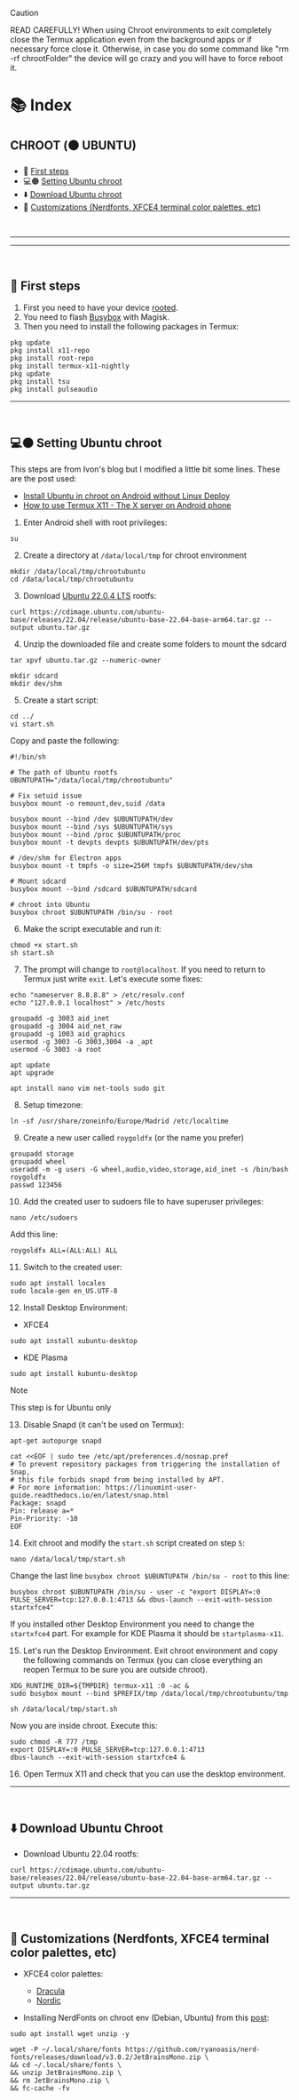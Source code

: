 > [!CAUTION]
> READ CAREFULLY! When using Chroot environments to exit completely close the Termux application even from the background apps or if necessary force close it. Otherwise, in case you do some command like "rm -rf chrootFolder" the device will go crazy and you will have to force reboot it.

# 📚 Index

## CHROOT (🟠 UBUNTU)
* 🏁 [First steps](#first-steps-chroot)
* 💻🟠 [Setting Ubuntu chroot](#ubuntu-chroot)
* ⬇️ [Download Ubuntu chroot](#distros-chroot)
* 🎨 [Customizations (Nerdfonts, XFCE4 terminal color palettes, etc)](#customizations-chroot)

<br>

---  
---  

<br>



## 🏁 First steps <a name=first-steps-chroot></a>


1. First you need to have your device <u>rooted</u>.
2. You need to flash [Busybox](https://github.com/Magisk-Modules-Alt-Repo/BuiltIn-BusyBox/releases) with Magisk.
3. Then you need to install the following packages in Termux: 

```
pkg update
pkg install x11-repo
pkg install root-repo
pkg install termux-x11-nightly
pkg update
pkg install tsu
pkg install pulseaudio
```


---  
<br>

## 💻🟠 Setting Ubuntu chroot <a name=ubuntu-chroot></a>

This steps are from Ivon's blog but I modified a little bit some lines. These are the post used: 
* [Install Ubuntu in chroot on Android without Linux Deploy](https://ivonblog.com/en-us/posts/termux-chroot-ubuntu/)
* [How to use Termux X11 - The X server on Android phone](https://ivonblog.com/en-us/posts/termux-x11/)
 

1. Enter Android shell with root privileges: 
```
su
```

2. Create a directory at `/data/local/tmp` for chroot environment
```
mkdir /data/local/tmp/chrootubuntu
cd /data/local/tmp/chrootubuntu
```

3. Download [Ubuntu 22.0.4 LTS](https://cdimage.ubuntu.com/ubuntu-base/releases/22.04/release/) rootfs: 
```
curl https://cdimage.ubuntu.com/ubuntu-base/releases/22.04/release/ubuntu-base-22.04-base-arm64.tar.gz --output ubuntu.tar.gz

```

4. Unzip the downloaded file and create some folders to mount the sdcard
```
tar xpvf ubuntu.tar.gz --numeric-owner

mkdir sdcard
mkdir dev/shm
```

5. Create a start script: 
```
cd ../
vi start.sh
```
Copy and paste the following: 
```
#!/bin/sh

# The path of Ubuntu rootfs
UBUNTUPATH="/data/local/tmp/chrootubuntu"

# Fix setuid issue
busybox mount -o remount,dev,suid /data

busybox mount --bind /dev $UBUNTUPATH/dev
busybox mount --bind /sys $UBUNTUPATH/sys
busybox mount --bind /proc $UBUNTUPATH/proc
busybox mount -t devpts devpts $UBUNTUPATH/dev/pts

# /dev/shm for Electron apps
busybox mount -t tmpfs -o size=256M tmpfs $UBUNTUPATH/dev/shm

# Mount sdcard
busybox mount --bind /sdcard $UBUNTUPATH/sdcard

# chroot into Ubuntu
busybox chroot $UBUNTUPATH /bin/su - root
```

6. Make the script executable and run it: 
```
chmod +x start.sh
sh start.sh
```

7. The prompt will change to `root@localhost`. If you need to return to Termux just write `exit`. Let's execute some fixes: 
```
echo "nameserver 8.8.8.8" > /etc/resolv.conf
echo "127.0.0.1 localhost" > /etc/hosts

groupadd -g 3003 aid_inet
groupadd -g 3004 aid_net_raw
groupadd -g 1003 aid_graphics
usermod -g 3003 -G 3003,3004 -a _apt
usermod -G 3003 -a root

apt update
apt upgrade

apt install nano vim net-tools sudo git
```

8. Setup timezone: 
```
ln -sf /usr/share/zoneinfo/Europe/Madrid /etc/localtime
```

9. Create a new user called `roygoldfx` (or the name you prefer)
```
groupadd storage
groupadd wheel
useradd -m -g users -G wheel,audio,video,storage,aid_inet -s /bin/bash roygoldfx
passwd 123456
```

10. Add the created user to sudoers file to have superuser privileges: 
```
nano /etc/sudoers
```
Add this line: 
```
roygoldfx ALL=(ALL:ALL) ALL
```

11. Switch to the created user: 
```
sudo apt install locales
sudo locale-gen en_US.UTF-8
```

12. Install Desktop Environment: 
* XFCE4
```
sudo apt install xubuntu-desktop
```
* KDE Plasma
```
sudo apt install kubuntu-desktop
```

> [!NOTE]
> This step is for Ubuntu only
13. Disable Snapd (it can't be used on Termux): 
```
apt-get autopurge snapd

cat <<EOF | sudo tee /etc/apt/preferences.d/nosnap.pref
# To prevent repository packages from triggering the installation of Snap,
# this file forbids snapd from being installed by APT.
# For more information: https://linuxmint-user-guide.readthedocs.io/en/latest/snap.html
Package: snapd
Pin: release a=*
Pin-Priority: -10
EOF
```

14. Exit chroot and modify  the `start.sh` script created on step `5`: 
```
nano /data/local/tmp/start.sh
```
Change the last line `busybox chroot $UBUNTUPATH /bin/su - root` to this line: 
```
busybox chroot $UBUNTUPATH /bin/su - user -c "export DISPLAY=:0 PULSE_SERVER=tcp:127.0.0.1:4713 && dbus-launch --exit-with-session startxfce4"
```
If you installed other Desktop Environment you need to change the `startxfce4` part. For example for KDE Plasma it should be `startplasma-x11`.

15. Let's run the Desktop Environment. Exit chroot environment and copy the following commands on Termux (you can close everything an reopen Termux to be sure you are outside chroot). 
```
XDG_RUNTIME_DIR=${TMPDIR} termux-x11 :0 -ac &
sudo busybox mount --bind $PREFIX/tmp /data/local/tmp/chrootubuntu/tmp

sh /data/local/tmp/start.sh
```

Now you are inside chroot. Execute this: 
```
sudo chmod -R 777 /tmp
export DISPLAY=:0 PULSE_SERVER=tcp:127.0.0.1:4713
dbus-launch --exit-with-session startxfce4 &
```

16. Open Termux X11 and check that you can use the desktop environment. 
</details>

---  
<br>

## ⬇️ Download Ubuntu Chroot <a name=distros-chroot></a>

* Download Ubuntu 22.04 rootfs: 
```
curl https://cdimage.ubuntu.com/ubuntu-base/releases/22.04/release/ubuntu-base-22.04-base-arm64.tar.gz --output ubuntu.tar.gz
```

---  
<br>

## 🎨 Customizations (Nerdfonts, XFCE4 terminal color palettes, etc) <a name=customizations-chroot></a>
* XFCE4 color palettes:
  * [Dracula](https://draculatheme.com/xfce4-terminal)
  * [Nordic](https://github.com/nordtheme/xfce-terminal)     

* Installing NerdFonts on chroot env (Debian, Ubuntu) from this [post](https://medium.com/@almatins/install-nerdfont-or-any-fonts-using-the-command-line-in-debian-or-other-linux-f3067918a88c):
```
sudo apt install wget unzip -y
```
```
wget -P ~/.local/share/fonts https://github.com/ryanoasis/nerd-fonts/releases/download/v3.0.2/JetBrainsMono.zip \
&& cd ~/.local/share/fonts \
&& unzip JetBrainsMono.zip \
&& rm JetBrainsMono.zip \
&& fc-cache -fv
```
